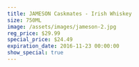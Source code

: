 ```yaml
---
title: JAMESON Caskmates - Irish Whiskey
size: 750ML
image: /assets/images/jameson-2.jpg
reg_price: $29.99
special_price: $24.49
expiration_date: 2016-11-23 00:00:00
show_special: true
---
```



